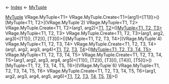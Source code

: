 ← [Index](Api-Index) ← [MyTuple](VRage.MyTuple)

[MyTuple<T1>](VRage.MyTuple`1) VRage.MyTuple<T1> VRage.MyTuple.Create<T1>(arg1)<[T1]()>()[MyTuple<T1, T2>](VRage.MyTuple`2) VRage.MyTuple<T1, T2> VRage.MyTuple.Create<T1, T2>(arg1, arg2)<[T1](), [T2]()>()[MyTuple<T1, T2, T3>](VRage.MyTuple`3) VRage.MyTuple<T1, T2, T3> VRage.MyTuple.Create<T1, T2, T3>(arg1, arg2, arg3)<[T1](), [T2](), [T3]()>()[MyTuple<T1, T2, T3, T4>](VRage.MyTuple`4) VRage.MyTuple<T1, T2, T3, T4> VRage.MyTuple.Create<T1, T2, T3, T4>(arg1, arg2, arg3, arg4)<[T1](), [T2](), [T3](), [T4]()>()[MyTuple<T1, T2, T3, T4, T5>](VRage.MyTuple`5) VRage.MyTuple<T1, T2, T3, T4, T5> VRage.MyTuple.Create<T1, T2, T3, T4, T5>(arg1, arg2, arg3, arg4, arg5)<[T1](), [T2](), [T3](), [T4](), [T5]()>()[MyTuple<T1, T2, T3, T4, T5, T6>](VRage.MyTuple`6) VRage.MyTuple<T1, T2, T3, T4, T5, T6> VRage.MyTuple.Create<T1, T2, T3, T4, T5, T6>(arg1, arg2, arg3, arg4, arg5, arg6)<[T1](), [T2](), [T3](), [T4](), [T5](), [T6]()>()